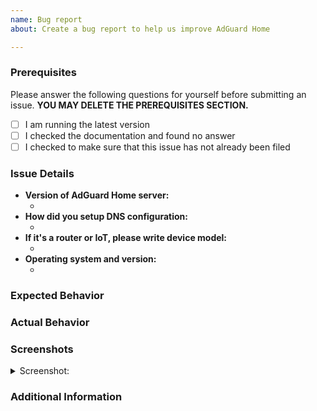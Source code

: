 ```yaml
---
name: Bug report
about: Create a bug report to help us improve AdGuard Home

---
```


<!--  As an open-source project with a dedicated but small maintainer team, it can sometimes take a long time for issues to be addressed so please be patient and we will get back to you as soon as we can.
-->

### Prerequisites

Please answer the following questions for yourself before submitting an issue. **YOU MAY DELETE THE PREREQUISITES SECTION.**

- [ ] I am running the latest version
- [ ] I checked the documentation and found no answer
- [ ] I checked to make sure that this issue has not already been filed

### Issue Details

<!--- Please include all relevant details about the environment you experienced the bug in -->

* **Version of AdGuard Home server:**
  * <!-- (e.g. v1.0) -->
* **How did you setup DNS configuration:**
  * <!-- (System/Router/IoT) -->
* **If it's a router or IoT, please write device model:**
  * <!-- (e.g. Raspberry Pi 3 Model B) -->
* **Operating system and version:**
  * <!-- (e.g. Ubuntu 18.04.1) -->

### Expected Behavior
<!-- A clear and concise description of what you expected to happen. -->

### Actual Behavior
<!-- A clear and concise description of what actually happened. -->

### Screenshots
<!-- If applicable, add screenshots to help explain your problem. -->

<details><summary>Screenshot:</summary>

<!--- drag and drop, upload or paste your screenshot to this area-->

</details>

### Additional Information
<!-- Add any other context about the problem here. -->
